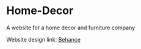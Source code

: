 # Home-Decor
A website for a home decor and furniture company

Website design link: [Behance](https://www.behance.net/gallery/107821625/Home-Dcor-and-Furniture-Website-Design)
